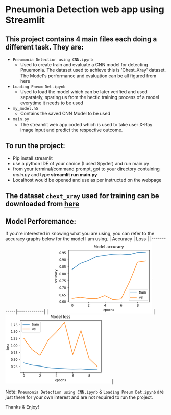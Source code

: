 # Pneumonia Detection web app using Streamlit

## This project contains 4 main files each doing a different task. They are:
  * `Pneumonia Detection using CNN.ipynb`
    * Used to create train and evaluate a CNN model for detecting Pnuemonia. The dataset used to achieve this is 'Chest_Xray' dataset.
      The Model's performance and evaluation can be all figured from here
  * `Loading Pneum Det.ipynb`
    * Used to load the model which can be later verified and used separately, sparing us from the hectic training process of a model everytime it needs to be used
  * `my_model.h5`
    * Contains the saved CNN Model to be used
  * `main.py`
    * The streamlit web app coded which is used to take user X-Ray image input and predict the respective outcome.
    
## To run the project:
  * Pip install streamlit
  * use a python IDE of your choice (I used Spyder) and run main.py
  * from your terminal/command prompt, got to your directory containing *main.py* and type **streamlit run main.py** 
  * Localhost would be opened and use as per instructed on the webpage
  
 ## The dataset `chext_xray` used for training can be downloaded from [here](https://www.kaggle.com/paultimothymooney/chest-xray-pneumonia)
  

## Model Perforemance: 
  If you're interested in knowing what you are using, you can refer to the accuracy graphs below for the model I am using. 
  | Accuracy      | Loss      |
|------------|-------------|
| ![](images/Capture.PNG) | ![](images/Capture1.PNG) |

Note:  `Pneumonia Detection using CNN.ipynb` & `Loading Pneum Det.ipynb` are just there for your own interest and are not required to run the project.
 
 
 
 Thanks & Enjoy!
